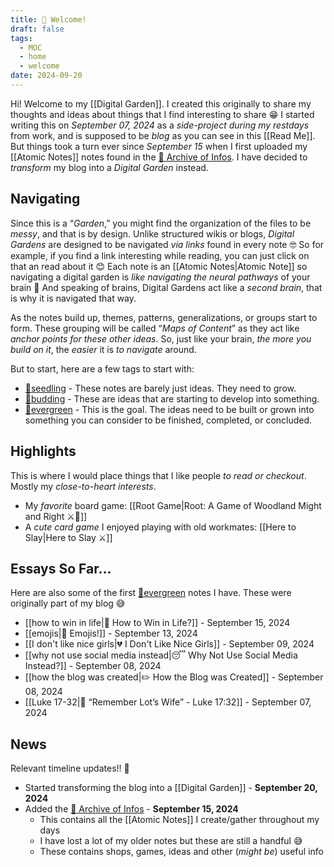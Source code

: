```yaml
---
title: 🙋 Welcome!
draft: false
tags:
  - MOC
  - home
  - welcome
date: 2024-09-20
---
```

Hi! Welcome to my [[Digital Garden]]. I created this originally to share my thoughts and ideas about things that I find interesting to share 😁 I started writing this on *September 07, 2024* as a *side-project during my restdays* from work, and is supposed to be *blog* as you can see in this [[Read Me]]. But things took a turn ever since *September 15* when I first uploaded my [[Atomic Notes]] notes found in the <a href="/%F0%9F%A4%AF-Archive-of-Infos/">🤯 Archive of Infos</a>. I have decided to *transform* my blog into a *Digital Garden* instead.

## Navigating

Since this is a “*Garden*,” you might find the organization of the files to be *messy*, and that is by design. Unlike structured wikis or blogs, *Digital Gardens* are designed to be navigated *via links* found in every note 🤓 So for example, if you find a link interesting while reading, you can just click on that an read about it 😊 Each note is an [[Atomic Notes|Atomic Note]] so navigating a digital garden is *like navigating the neural pathways* of your brain 🤯 And speaking of brains, Digital Gardens act like a *second brain*, that is why it is navigated that way.

As the notes build up, themes, patterns, generalizations, or groups start to form. These grouping will be called “*Maps of Content*” as they act like *anchor points for these other ideas*. So, just like your brain, *the more you build on it*, the *easier* it is *to navigate* around.

But to start, here are a few tags to start with:
- <a href="/tags/🌱seedling">🌱seedling</a> - These notes are barely just ideas. They need to grow.
- <a href="/tags/🌿budding">🌿budding</a> - These are ideas that are starting to develop into something.
- <a href="/tags/🌲evergreen">🌲evergreen</a> - This is the goal. The ideas need to be built or grown into something you can consider to be finished, completed, or concluded.

## Highlights

This is where I would place things that I like people *to read or checkout*. Mostly my *close-to-heart interests*.

- My *favorite* board game: [[Root Game|Root: A Game of Woodland Might and Right ⚔️🌲]]
- A *cute card game* I enjoyed playing with old workmates: [[Here to Slay|Here to Slay ⚔️]]

## Essays So Far…

Here are also some of the first <a href="/tags/🌲evergreen">🌲evergreen</a> notes I have. These were originally part of my blog 😅

- [[how to win in life|🤔 How to Win in Life?]] - September 15, 2024
- [[emojis|🤪 Emojis!]] - September 13, 2024
- [[I don't like nice girls|💔 I Don't Like Nice Girls]] - September 09, 2024
- [[why not use social media instead|😴 Why Not Use Social Media Instead?]] - September 08, 2024
- [[how the blog was created|✏️ How the Blog was Created]] - September 08, 2024
- [[Luke 17-32|📖 “Remember Lot’s Wife” - Luke 17:32]] - September 07, 2024

## News

Relevant timeline updates!! 🥳

- Started transforming the blog into a [[Digital Garden]] - **September 20, 2024**
- Added the <a href="/%F0%9F%A4%AF-Archive-of-Infos/">🤯 Archive of Infos</a> - **September 15, 2024**
	- This contains all the [[Atomic Notes]] I create/gather throughout my days
	- I have lost a lot of my older notes but these are still a handful 😅
	- These contains shops, games, ideas and other (*might be*) useful info